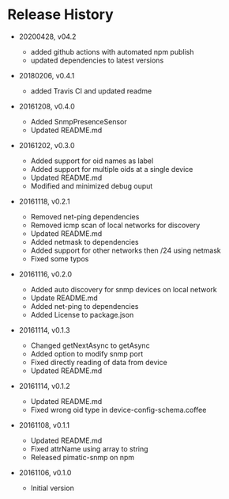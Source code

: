 # Release History

* 20200428, v04.2 
	* added github actions with automated npm publish
	* updated dependencies to latest versions

* 20180206, v0.4.1
	* added Travis CI and updated readme

* 20161208, v0.4.0 
	* Added SnmpPresenceSensor
	* Updated README.md

* 20161202, v0.3.0
	* Added support for oid names as label
	* Added support for multiple oids at a single device
	* Updated README.md
	* Modified and minimized debug ouput

* 20161118, v0.2.1
	* Removed net-ping dependencies
	* Removed icmp scan of local networks for discovery
	* Updated README.md
	* Added netmask to dependencies
	* Added support for other networks then /24 using netmask
	* Fixed some typos

* 20161116, v0.2.0
	* Added auto discovery for snmp devices on local network
	* Update README.md
	* Added net-ping to dependencies
	* Added License to package.json

* 20161114, v0.1.3
	* Changed getNextAsync to getAsync 
	* Added option to modify snmp port
	* Fixed directly reading of data from device
	* Updated README.md

* 20161114, v0.1.2
	* Updated README.md
	* Fixed wrong oid type in device-config-schema.coffee

* 20161108, v0.1.1
	* Updated README.md
	* Fixed attrName using array to string
	* Released pimatic-snmp on npm

* 20161106, v0.1.0
	* Initial version

